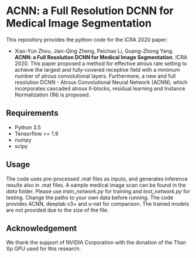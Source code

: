 # ACNN: a Full Resolution DCNN for Medical Image Segmentation
This repository provides the python code for the ICRA 2020 paper:
* Xiao-Yun Zhou, Jian-Qing Zheng, Peichao Li, Guang-Zhong Yang. **ACNN: a Full Resolution DCNN for Medical Image Segmentation**. ICRA 2020. 
This paper proposed a method for effective atrous rate setting to achieve the largest and fully-covered receptive field with a minimum number of atrous convolutional layers. Furthermore, a new and full resolution DCNN - Atrous Convolutional Neural Network (ACNN), which incorporates cascaded atrous II-blocks, residual learning and Instance Normalization (IN) is proposed.

## Requirements
* Python 3.5
* Tensorflow >= 1.9
* numpy
* scipy

## Usage
The code uses pre-processed .mat files as inputs, and generates inference results also in .mat files. A sample medical image scan can be found in the *data* folder. 
Please use *train_network.py* for training and *test_network.py* for testing. Change the paths to your own data before running. The code provides ACNN, deeplab v3+ and u-net for comparison. The trained models are not provided due to the size of the file. 

## Acknowledgement
We thank the support of NVIDIA Corporation with the donation of the Titan Xp GPU used for this research.
